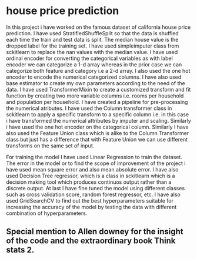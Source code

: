 # house price prediction
In this project i have worked on the famous dataset of california house price prediction. 
I have used StratifiedShuffleSplit so that the data is shuffled each time the train and test data is split.
The median house value is the dropped label for the training set.
I have used simpleimputer class from sckitlearn to replace the nan values with the median value.
I have used ordinal encoder for converting the categorical variables as with label encoder we can categorize a 1-d array whereas in the prior case we can categorize both feature and category i.e a 2-d array.
I also used the one hot encoder to encode the numerical categorized columns.
I have also used base estimator to create my own parameters according to the need of the data.
I have used TransformerMixin to create a customized transform and fit function by creating two more variable columns i.e. rooms per household and population per household.
I have created a pipeline for pre-processing the numerical atributes.
I have used the Column transformer class in sckitlearn to apply a specific transform to a specific column i.e. in this case i have transformed the numerical attributes by imputer and scaling. Similarly i have used the one hot encoder on the categorical column.
Similarly I have also used the Feature Union class which is alike to the Column Transformer class but just has a difference that with Feature Union we can use different transforms on the same set of input.

For training the model I have used Linear Regression to train the dataset.
The error in the model or to find the scope of improvement of the project i have used mean square error and also mean absolute error.
I have also used Decision Tree regressor, which is a class in sckitlearn which is a decision making tool which produces continuos output rather than a discrete output.
At last I have fine tuned the model using different classes such as cross validation score, random forest regressor, etc.
I have also used GridSearchCV to find out the best hyperparameters suitable for increasing the accuracy of the model by testing the data with different combination of hyperparameters.

## Special mention to Allen downey for the insight of the code and the extraordinary book Think stats 2.

 
